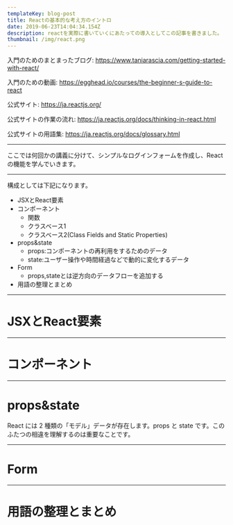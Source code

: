```yaml
---
templateKey: blog-post
title: Reactの基本的な考え方のイントロ
date: 2019-06-23T14:04:34.154Z
description: reactを実際に書いていくにあたっての導入としてこの記事を書きました。
thumbnail: /img/react.png
---
```

入門のためのまとまったブログ: https://www.taniarascia.com/getting-started-with-react/

入門のための動画: https://egghead.io/courses/the-beginner-s-guide-to-react

公式サイト: https://ja.reactjs.org/

公式サイトの作業の流れ: https://ja.reactjs.org/docs/thinking-in-react.html

公式サイトの用語集: https://ja.reactjs.org/docs/glossary.html

---

ここでは何回かの講義に分けて、シンプルなログインフォームを作成し、Reactの機能を学んでいきます。

---

構成としては下記になります。

- JSXとReact要素
- コンポーネント
  - 関数
  - クラスベース1
  - クラスベース2(Class Fields and Static Properties)
- props&state
  - props:コンポーネントの再利用をするためのデータ
  - state:ユーザー操作や時間経過などで動的に変化するデータ
- Form
  - props,stateとは逆方向のデータフローを追加する
- 用語の整理とまとめ



---

# JSXとReact要素
---

# コンポーネント
---

# props&state

React には 2 種類の「モデル」データが存在します。props と state です。このふたつの相違を理解するのは重要なことです。

---

# Form
---

# 用語の整理とまとめ

